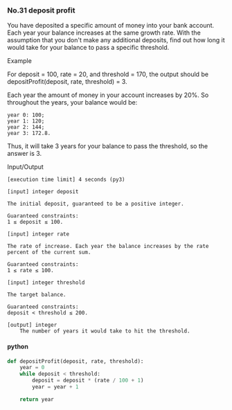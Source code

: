 ### No.31 deposit profit
You have deposited a specific amount of money into your bank account. Each year your balance increases at the same growth rate. With the assumption that you don't make any additional deposits, find out how long it would take for your balance to pass a specific threshold.

Example

For deposit = 100, rate = 20, and threshold = 170, the output should be
depositProfit(deposit, rate, threshold) = 3.

Each year the amount of money in your account increases by 20%. So throughout the years, your balance would be:

    year 0: 100;
    year 1: 120;
    year 2: 144;
    year 3: 172.8.

Thus, it will take 3 years for your balance to pass the threshold, so the answer is 3.

Input/Output

    [execution time limit] 4 seconds (py3)

    [input] integer deposit

    The initial deposit, guaranteed to be a positive integer.

    Guaranteed constraints:
    1 ≤ deposit ≤ 100.

    [input] integer rate

    The rate of increase. Each year the balance increases by the rate percent of the current sum.

    Guaranteed constraints:
    1 ≤ rate ≤ 100.

    [input] integer threshold

    The target balance.

    Guaranteed constraints:
    deposit < threshold ≤ 200.

    [output] integer
        The number of years it would take to hit the threshold.
#### python
```python
def depositProfit(deposit, rate, threshold):
    year = 0
    while deposit < threshold:
        deposit = deposit * (rate / 100 + 1)
        year = year + 1

    return year
```